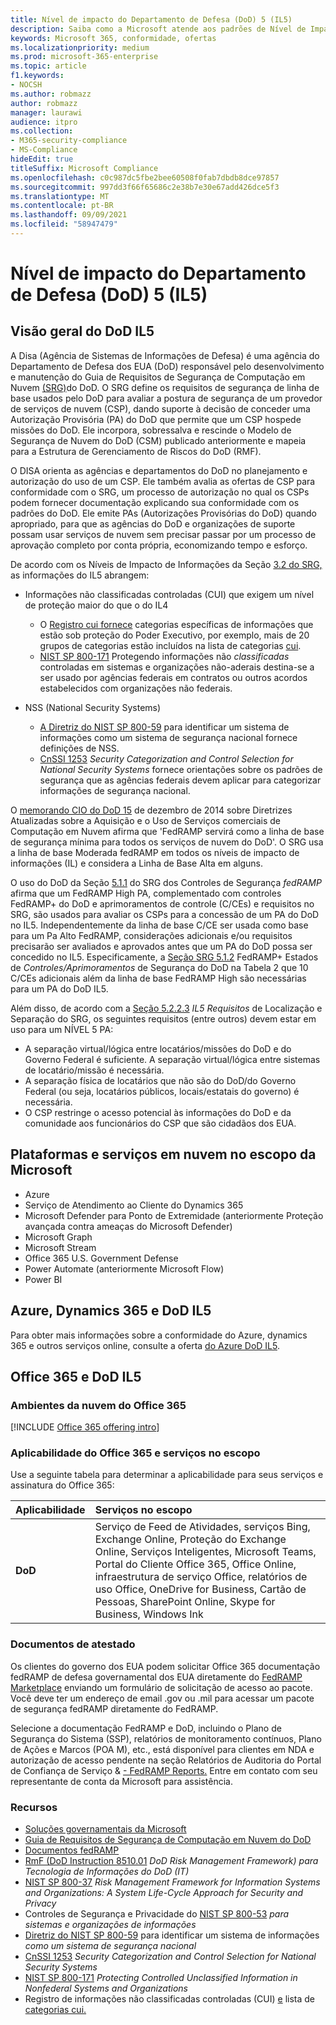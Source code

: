 ```yaml
---
title: Nível de impacto do Departamento de Defesa (DoD) 5 (IL5)
description: Saiba como a Microsoft atende aos padrões de Nível de Impacto do Departamento de Defesa (DoD) 5 (IL5).
keywords: Microsoft 365, conformidade, ofertas
ms.localizationpriority: medium
ms.prod: microsoft-365-enterprise
ms.topic: article
f1.keywords:
- NOCSH
ms.author: robmazz
author: robmazz
manager: laurawi
audience: itpro
ms.collection:
- M365-security-compliance
- MS-Compliance
hideEdit: true
titleSuffix: Microsoft Compliance
ms.openlocfilehash: c0c987dc5fbe2bee60508f0fab7dbdb8dce97857
ms.sourcegitcommit: 997dd3f66f65686c2e38b7e30e67add426dce5f3
ms.translationtype: MT
ms.contentlocale: pt-BR
ms.lasthandoff: 09/09/2021
ms.locfileid: "58947479"
---
```

# <a name="department-of-defense-dod-impact-level-5-il5"></a>Nível de impacto do Departamento de Defesa (DoD) 5 (IL5)

## <a name="dod-il5-overview"></a>Visão geral do DoD IL5

A Disa (Agência de Sistemas de Informações de Defesa) é uma agência do Departamento de Defesa dos EUA (DoD) responsável pelo desenvolvimento e manutenção do Guia de Requisitos de Segurança de Computação em Nuvem [(SRG)](https://dl.dod.cyber.mil/wp-content/uploads/cloud/SRG/index.html)do DoD. O SRG define os requisitos de segurança de linha de base usados pelo DoD para avaliar a postura de segurança de um provedor de serviços de nuvem (CSP), dando suporte à decisão de conceder uma Autorização Provisória (PA) do DoD que permite que um CSP hospede missões do DoD. Ele incorpora, sobressalva e rescinde o Modelo de Segurança de Nuvem do DoD (CSM) publicado anteriormente e mapeia para a Estrutura de Gerenciamento de Riscos do DoD (RMF).

O DISA orienta as agências e departamentos do DoD no planejamento e autorização do uso de um CSP. Ele também avalia as ofertas de CSP para conformidade com o SRG, um processo de autorização no qual os CSPs podem fornecer documentação explicando sua conformidade com os padrões do DoD. Ele emite PAs (Autorizações Provisórias do DoD) quando apropriado, para que as agências do DoD e organizações de suporte possam usar serviços de nuvem sem precisar passar por um processo de aprovação completo por conta própria, economizando tempo e esforço.

De acordo com os Níveis de Impacto de Informações da Seção [3.2 do SRG,](https://dl.dod.cyber.mil/wp-content/uploads/cloud/SRG/index.html#3.2InformationImpactLevels) as informações do IL5 abrangem:

- Informações não classificadas controladas (CUI) que exigem um nível de proteção maior do que o do IL4
    - O [Registro cui fornece](https://www.archives.gov/cui) categorias específicas de informações que estão sob proteção do Poder Executivo, por exemplo, mais de 20 grupos de categorias estão incluídos na lista de categorias [cui](https://www.archives.gov/cui/registry/category-list).
    - [NIST SP 800-171](https://csrc.nist.gov/publications/detail/sp/800-171/rev-2/final) Protegendo informações não *classificadas* controladas em sistemas e organizações não-aderais destina-se a ser usado por agências federais em contratos ou outros acordos estabelecidos com organizações não federais.

- NSS (National Security Systems)
    - [A Diretriz do NIST SP 800-59](https://nvlpubs.nist.gov/nistpubs/Legacy/SP/nistspecialpublication800-59.pdf)  para identificar um sistema de informações como um sistema de segurança nacional fornece definições de NSS.
    - [CnSSI 1253](https://www.dcsa.mil/portals/91/documents/ctp/nao/CNSSI_No1253.pdf) *Security Categorization and Control Selection for National Security Systems* fornece orientações sobre os padrões de segurança que as agências federais devem aplicar para categorizar informações de segurança nacional.

O [memorando CIO do DoD 15](https://www.esi.mil/contentview.aspx?id=585) de  dezembro de 2014 sobre Diretrizes Atualizadas sobre a Aquisição e o Uso de Serviços comerciais de Computação em Nuvem afirma que 'FedRAMP servirá como a linha de base de segurança mínima para todos os serviços de nuvem do DoD'. O SRG usa a linha de base Moderada fedRAMP em todos os níveis de impacto de informações (IL) e considera a Linha de Base Alta em alguns.

O uso do DoD da Seção [5.1.1](https://dl.dod.cyber.mil/wp-content/uploads/cloud/SRG/index.html#5SECURITYREQUIREMENTS) do SRG dos Controles de Segurança *fedRAMP* afirma que um FedRAMP High PA, complementado com controles FedRAMP+ do DoD e aprimoramentos de controle (C/CEs) e requisitos no SRG, são usados para avaliar os CSPs para a concessão de um PA do DoD no IL5. Independentemente da linha de base C/CE ser usada como base para um Pa Alto FedRAMP, considerações adicionais e/ou requisitos precisarão ser avaliados e aprovados antes que um PA do DoD possa ser concedido no IL5. Especificamente, a [Seção SRG 5.1.2](https://dl.dod.cyber.mil/wp-content/uploads/cloud/SRG/index.html#5SECURITYREQUIREMENTS) FedRAMP+ Estados de *Controles/Aprimoramentos* de Segurança do DoD na Tabela 2 que 10 C/CEs adicionais além da linha de base FedRAMP High são necessárias para um PA do DoD IL5.

Além disso, de acordo com a [Seção 5.2.2.3](https://dl.dod.cyber.mil/wp-content/uploads/cloud/SRG/index.html#5.2LegalConsiderations) *IL5 Requisitos* de Localização e Separação do SRG, os seguintes requisitos (entre outros) devem estar em uso para um NÍVEL 5 PA:

- A separação virtual/lógica entre locatários/missões do DoD e do Governo Federal é suficiente. A separação virtual/lógica entre sistemas de locatário/missão é necessária.
- A separação física de locatários que não são do DoD/do Governo Federal (ou seja, locatários públicos, locais/estatais do governo) é necessária.
- O CSP restringe o acesso potencial às informações do DoD e da comunidade aos funcionários do CSP que são cidadãos dos EUA.

## <a name="microsoft-in-scope-cloud-platforms--services"></a>Plataformas e serviços em nuvem no escopo da Microsoft

- Azure
- Serviço de Atendimento ao Cliente do Dynamics 365
- Microsoft Defender para Ponto de Extremidade (anteriormente Proteção avançada contra ameaças do Microsoft Defender)
- Microsoft Graph
- Microsoft Stream
- Office 365 U.S. Government Defense
- Power Automate (anteriormente Microsoft Flow)
- Power BI

## <a name="azure-dynamics-365-and-dod-il5"></a>Azure, Dynamics 365 e DoD IL5

Para obter mais informações sobre a conformidade do Azure, dynamics 365 e outros serviços online, consulte a oferta [do Azure DoD IL5](/azure/compliance/offerings/offering-dod-il5).

## <a name="office-365-and-dod-il5"></a>Office 365 e DoD IL5

### <a name="office-365-cloud-environments"></a>Ambientes da nuvem do Office 365

[!INCLUDE [Office 365 offering intro](../includes/o365-offering-introduction.md)]

### <a name="office-365-applicability-and-in-scope-services"></a>Aplicabilidade do Office 365 e serviços no escopo

Use a seguinte tabela para determinar a aplicabilidade para seus serviços e assinatura do Office 365:

| **Aplicabilidade** | **Serviços no escopo** |
|:------------------|:----------------------|
| **DoD** | Serviço de Feed de Atividades, serviços Bing, Exchange Online, Proteção do Exchange Online, Serviços Inteligentes, Microsoft Teams, Portal do Cliente Office 365, Office Online, infraestrutura de serviço Office, relatórios de uso Office, OneDrive for Business, Cartão de Pessoas, SharePoint Online, Skype for Business, Windows Ink |

### <a name="attestation-documents"></a>Documentos de atestado

Os clientes do governo dos EUA podem solicitar Office 365 documentação fedRAMP de defesa governamental dos EUA diretamente do [FedRAMP Marketplace](https://marketplace.fedramp.gov/#!/products?sort=productName&productNameSearch=azure) enviando um formulário de solicitação de acesso ao pacote. Você deve ter um endereço de email .gov ou .mil para acessar um pacote de segurança fedRAMP diretamente do FedRAMP.

Selecione a documentação FedRAMP e DoD, incluindo o Plano de Segurança do Sistema (SSP), relatórios de monitoramento contínuos, Plano de Ações e Marcos (POA M), etc., está disponível para clientes em NDA e autorização de acesso pendente na seção Relatórios de Auditoria do Portal de Confiança de Serviço \& [- FedRAMP Reports.](https://servicetrust.microsoft.com/ViewPage/MSComplianceGuideV3) Entre em contato com seu representante de conta da Microsoft para assistência.

### <a name="resources"></a>Recursos

- [Soluções governamentais da Microsoft](https://www.microsoft.com/enterprise/government)
- [Guia de Requisitos de Segurança de Computação em Nuvem do DoD](https://dl.dod.cyber.mil/wp-content/uploads/cloud/SRG/index.html)
- [Documentos fedRAMP](https://www.fedramp.gov/documents/)
- [RmF (DoD Instruction 8510.01](https://www.esd.whs.mil/Portals/54/Documents/DD/issuances/dodi/851001p.pdf) *DoD Risk Management Framework) para Tecnologia de Informações do DoD (IT)*
- [NIST SP 800-37](https://csrc.nist.gov/publications/detail/sp/800-37/rev-2/final) *Risk Management Framework for Information Systems and Organizations: A System Life-Cycle Approach for Security and Privacy*
- Controles de Segurança e Privacidade do [NIST SP 800-53](https://csrc.nist.gov/Projects/risk-management/sp800-53-controls/release-search#!/800-53) *para sistemas e organizações de informações*
- [Diretriz do NIST SP 800-59](https://nvlpubs.nist.gov/nistpubs/Legacy/SP/nistspecialpublication800-59.pdf) para identificar um sistema de informações *como um sistema de segurança nacional*
- [CnSSI 1253](https://www.dcsa.mil/portals/91/documents/ctp/nao/CNSSI_No1253.pdf) *Security Categorization and Control Selection for National Security Systems*
- [NIST SP 800-171](https://csrc.nist.gov/publications/detail/sp/800-171/rev-2/final) *Protecting Controlled Unclassified Information in Nonfederal Systems and Organizations*
- Registro de informações não classificadas controladas (CUI) [e](https://www.archives.gov/cui) lista de [categorias cui.](https://www.archives.gov/cui/registry/category-list)
